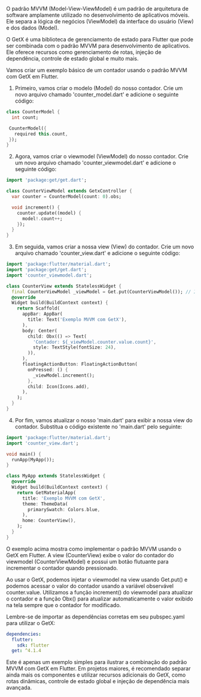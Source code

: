 O padrão MVVM (Model-View-ViewModel) é um padrão de arquitetura de software amplamente utilizado no desenvolvimento de aplicativos móveis. Ele separa a lógica de negócios (ViewModel) da interface do usuário (View) e dos dados (Model). 

O GetX é uma biblioteca de gerenciamento de estado para Flutter que pode ser combinada com o padrão MVVM para desenvolvimento de aplicativos. Ele oferece recursos como gerenciamento de rotas, injeção de dependência, controle de estado global e muito mais.

Vamos criar um exemplo básico de um contador usando o padrão MVVM com GetX em Flutter.

1. Primeiro, vamos criar o modelo (Model) do nosso contador. Crie um novo arquivo chamado 'counter_model.dart' e adicione o seguinte código:

```dart
class CounterModel {
  int count;

 CounterModel({
   required this.count,
 });
}
```

2. Agora, vamos criar o viewmodel (ViewModel) do nosso contador. Crie um novo arquivo chamado 'counter_viewmodel.dart' e adicione o seguinte código:

```dart
import 'package:get/get.dart';

class CounterViewModel extends GetxController {
  var counter = CounterModel(count: 0).obs;

  void increment() {
    counter.update((model) {
      model!.count++;
    });
  }
}
```

3. Em seguida, vamos criar a nossa view (View) do contador. Crie um novo arquivo chamado 'counter_view.dart' e adicione o seguinte código:

```dart
import 'package:flutter/material.dart';
import 'package:get/get.dart';
import 'counter_viewmodel.dart';

class CounterView extends StatelessWidget {
  final CounterViewModel _viewModel = Get.put(CounterViewModel()); // Injeção de dependência do viewmodel
  @override
  Widget build(BuildContext context) {
    return Scaffold(
      appBar: AppBar(
        title: Text('Exemplo MVVM com GetX'),
      ),
      body: Center(
        child: Obx(() => Text(
          'Contador: ${_viewModel.counter.value.count}',
          style: TextStyle(fontSize: 24),
        )),
      ),
      floatingActionButton: FloatingActionButton(
        onPressed: () {
          _viewModel.increment();
        },
        child: Icon(Icons.add),
      ),
    );
  }
}
```

4. Por fim, vamos atualizar o nosso 'main.dart' para exibir a nossa view do contador. Substitua o código existente no 'main.dart' pelo seguinte:

```dart
import 'package:flutter/material.dart';
import 'counter_view.dart';

void main() {
  runApp(MyApp());
}

class MyApp extends StatelessWidget {
  @override
  Widget build(BuildContext context) {
    return GetMaterialApp(
      title: 'Exemplo MVVM com GetX',
      theme: ThemeData(
        primarySwatch: Colors.blue,
      ),
      home: CounterView(),
    );
  }
}
```

O exemplo acima mostra como implementar o padrão MVVM usando o GetX em Flutter. A view (CounterView) exibe o valor do contador do viewmodel (CounterViewModel) e possui um botão flutuante para incrementar o contador quando pressionado.

Ao usar o GetX, podemos injetar o viewmodel na view usando Get.put() e podemos acessar o valor do contador usando a variável observável counter.value. Utilizamos a função increment() do viewmodel para atualizar o contador e a função Obx() para atualizar automaticamente o valor exibido na tela sempre que o contador for modificado.

Lembre-se de importar as dependências corretas em seu pubspec.yaml para utilizar o GetX:

```yaml
dependencies:
  flutter:
    sdk: flutter
  get: ^4.1.4
```

Este é apenas um exemplo simples para ilustrar a combinação do padrão MVVM com GetX em Flutter. Em projetos maiores, é recomendado separar ainda mais os componentes e utilizar recursos adicionais do GetX, como rotas dinâmicas, controle de estado global e injeção de dependência mais avançada.